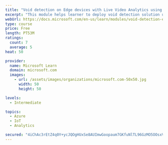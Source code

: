 ```yaml
---
title: "Void detection on Edge devices with Live Video Analytics using own images and video"
excerpt: "This module helps learner to deploy void detection solution using Live Video Analytics and Custom Vision"
webUrl: https://docs.microsoft.com/en-us/learn/modules/void-detection-edge-devices-live-video-analytics/
type: course
price: Free
length: PT53M
ratings:
  count: 7
  average: 5
heat: 50

provider:
  name: Microsoft Learn
  domain: microsoft.com
  images:
    - url: /assets/images/organizations/microsoft.com-50x50.jpg
      width: 50
      height: 50

levels:
  - Intermediate

topics:
  - Azure
  - IoT
  - Analytics

secured: "4iChAc3rEtZ4q0Y+ycJQOgHUxSe8AUImwGoopaum7GKfuNlTL96GzMO5OOsxVs1eOYUCC3o7xJiWbCUPeE2MMYOgXImKBSweQUG4v0SvXAeKF4mLQwcjzakffeXTZfiQuR7XCaoITOvNHJ6S8JyzM/GSATBG5VhR8ngNYZgbIYrEmtOSvXgzNde1eDzEsDRZdDjmPyaWvDAVVtUqBWXKc8pYdNA3/3UXcXR5p+kzcvIHvqSctnx22/2vMjf6UxYzZ4M4IgInZJoRo00tQqB5bLnLLahbkjTXPkOF+uGhIoYQPm+IfQGeozo7WdhGzdmNLNpMNz/8flNj8VyB7KUjYPjTaiKVSDKL2ckdZPyrdx+rPNxL51Svbq+2A7ijNG4nKsgNmNq2Tw4tgV2cIQZFn0FKQSx4T8DXcFj6XM9FoTM=;vxgYrrQ7/YeugF/kyjbcxA=="
---
```


